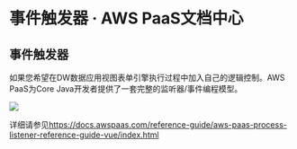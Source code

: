 # 事件触发器 · AWS PaaS文档中心

## 事件触发器

如果您希望在DW数据应用视图表单引擎执行过程中加入自己的逻辑控制。AWS PaaS为Core Java开发者提供了一套完整的监听器/事件编程模型。

[![](https://docs.awspaas.com/user-manual/aws-pass-console-user-manual-dw-vue3.0-64ga/appendix/biz.png)](<biz.png>)

详细请参见<https://docs.awspaas.com/reference-guide/aws-paas-process-listener-reference-guide-vue/index.html>